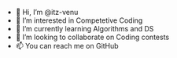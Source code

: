 - 👋 Hi, I’m @itz-venu
- 👀 I’m interested in Competetive Coding
- 🌱 I’m currently learning Algorithms and DS
- 💞️ I’m looking to collaborate on Coding contests
- 📫 You can reach me on GitHub

<!---
itz-venu/itz-venu is a ✨ special ✨ repository because its `README.md` (this file) appears on your GitHub profile.
You can click the Preview link to take a look at your changes.
--->
